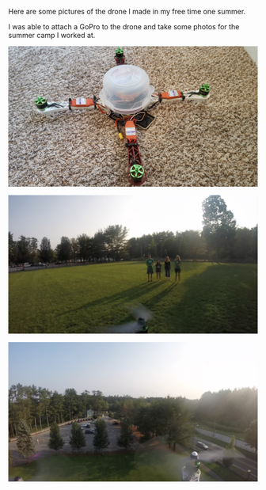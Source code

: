 Here are some pictures of the drone I made in my free time one summer. 

I was able to attach a GoPro to the drone and take some photos for the summer camp I worked at. 


![Image of Yaktocat](https://github.com/sonderswag/Side-projects/blob/master/Drone%20Pictures%20/20171121_124302.jpg)

![Image of Yaktocat](https://github.com/sonderswag/Side-projects/blob/master/Drone%20Pictures%20/picture%20from%20goPro.png)

![Image of Yaktocat](https://github.com/sonderswag/Side-projects/blob/master/Drone%20Pictures%20/picture%20from%20video.png)

